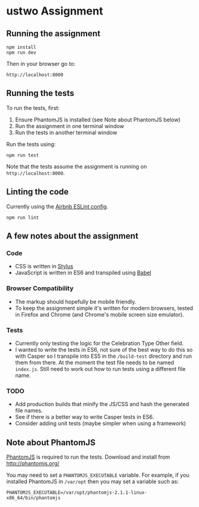 # ustwo Assignment

## Running the assignment

    npm install
    npm run dev

Then in your browser go to:

    http://localhost:8000

## Running the tests

To run the tests, first:

1. Ensure PhantomJS is installed (see Note about PhantomJS below)
2. Run the assignment in one terminal window
3. Run the tests in another terminal window

Run the tests using:

    npm run test

Note that the tests assume the assignment is running on `http://localhost:8000`.

## Linting the code

Currently using the [Airbnb ESLint config](https://www.npmjs.com/package/eslint-config-airbnb).

    npm run lint

## A few notes about the assignment

### Code

* CSS is written in [Stylus](http://stylus-lang.com/)
* JavaScript is written in ES6 and transpiled using [Babel](https://babeljs.io/)

### Browser Compatibility

* The markup should hopefully be mobile friendly.
* To keep the assignment simple it's written for modern browsers, tested in Firefox and Chrome (and Chrome's mobile screen size emulator).

### Tests

* Currently only testing the logic for the Celebration Type Other field.
* I wanted to write the tests in ES6, not sure of the best way to do this so with Casper so I transpile into ES5 in the `/build-test` directory and run them from there. At the moment the test file needs to be named `index.js`. Still need to work out how to run tests using a different file name.

### TODO

* Add production builds that minify the JS/CSS and hash the generated file names.
* See if there is a better way to write Casper tests in ES6.
* Consider adding unit tests (maybe simpler when using a framework)

## Note about PhantomJS

[PhantomJS](http://phantomjs.org/) is required to run the tests. Download and install from <http://phantomjs.org/>

You may need to set a `PHANTOMJS_EXECUTABLE` variable. For example, if you installed PhantomJS in `/var/opt` then you may set a variable such as:

    PHANTOMJS_EXECUTABLE=/var/opt/phantomjs-2.1.1-linux-x86_64/bin/phantomjs
